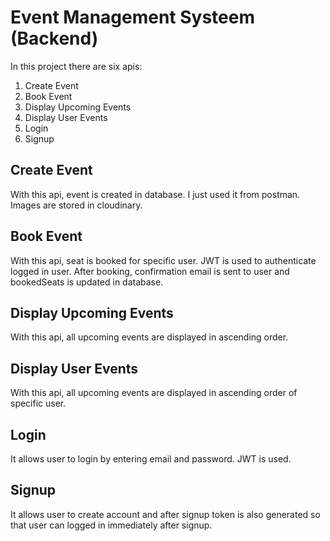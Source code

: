 # Event Management Systeem (Backend)

In this project there are six apis:

1. Create Event 
2. Book Event 
3. Display Upcoming Events
4. Display User Events
5. Login 
6. Signup

## Create Event
With this api, event is created in database. I just used it from postman. Images are stored in cloudinary.

## Book Event
With this api, seat is booked for specific user. JWT is used to authenticate logged in user. After booking, confirmation email is sent to user and bookedSeats is updated in database.

## Display Upcoming Events
With this api, all upcoming events are displayed in ascending order.

## Display User Events
With this api, all upcoming events are displayed in ascending order of specific user.

## Login 
It allows user to login by entering email and password. JWT is used.

## Signup
It allows user to create account and after signup token is also generated so that user can logged in immediately after signup.